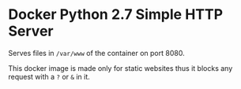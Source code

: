 # Docker Python 2.7 Simple HTTP Server

Serves files in `/var/www` of the container on port 8080.

This docker image is made only for static websites thus it blocks any request with a `?` or `&` in it.